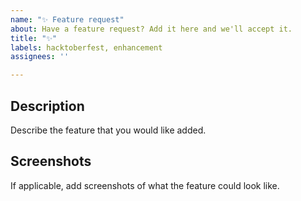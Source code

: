 ```yaml
---
name: "✨ Feature request"
about: Have a feature request? Add it here and we'll accept it.
title: "✨"
labels: hacktoberfest, enhancement
assignees: ''

---
```


## Description
Describe the feature that you would like added.

## Screenshots
If applicable, add screenshots of what the feature could look like.
